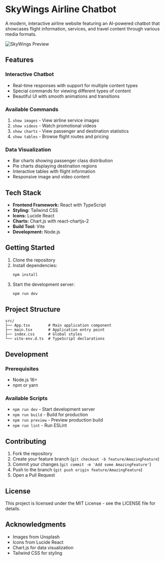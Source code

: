 # SkyWings Airline Chatbot

A modern, interactive airline website featuring an AI-powered chatbot that showcases flight information, services, and travel content through various media formats.

![SkyWings Preview](https://images.unsplash.com/photo-1436491865332-7a61a109cc05?auto=format&fit=crop&q=80)

## Features

### Interactive Chatbot
- Real-time responses with support for multiple content types
- Special commands for viewing different types of content
- Beautiful UI with smooth animations and transitions

### Available Commands
1. `show images` - View airline service images
2. `show videos` - Watch promotional videos
3. `show charts` - View passenger and destination statistics
4. `show tables` - Browse flight routes and pricing

### Data Visualization
- Bar charts showing passenger class distribution
- Pie charts displaying destination regions
- Interactive tables with flight information
- Responsive image and video content

## Tech Stack

- **Frontend Framework:** React with TypeScript
- **Styling:** Tailwind CSS
- **Icons:** Lucide React
- **Charts:** Chart.js with react-chartjs-2
- **Build Tool:** Vite
- **Development:** Node.js

## Getting Started

1. Clone the repository
2. Install dependencies:
   ```bash
   npm install
   ```
3. Start the development server:
   ```bash
   npm run dev
   ```

## Project Structure

```
src/
├── App.tsx        # Main application component
├── main.tsx       # Application entry point
├── index.css      # Global styles
└── vite-env.d.ts  # TypeScript declarations
```

## Development

### Prerequisites
- Node.js 16+
- npm or yarn

### Available Scripts

- `npm run dev` - Start development server
- `npm run build` - Build for production
- `npm run preview` - Preview production build
- `npm run lint` - Run ESLint

## Contributing

1. Fork the repository
2. Create your feature branch (`git checkout -b feature/AmazingFeature`)
3. Commit your changes (`git commit -m 'Add some AmazingFeature'`)
4. Push to the branch (`git push origin feature/AmazingFeature`)
5. Open a Pull Request

## License

This project is licensed under the MIT License - see the LICENSE file for details.

## Acknowledgments

- Images from Unsplash
- Icons from Lucide React
- Chart.js for data visualization
- Tailwind CSS for styling